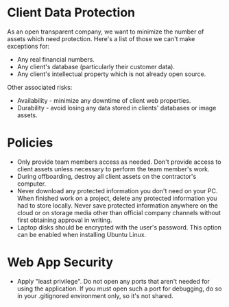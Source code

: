 
# Client Data Protection

As an open transparent company, we want to minimize the number of assets which need protection. Here's a list of those we can't make exceptions for:

  * Any real financial numbers.
  * Any client's database (particularly their customer data).
  * Any client's intellectual property which is not already open source.

Other associated risks:

  * Availability - minimize any downtime of client web properties.
  * Durability - avoid losing any data stored in clients' databases or image assets.

# Policies

  * Only provide team members access as needed. Don't provide access to client assets unless necessary to perform the team member's work.
  * During offboarding, destroy all client assets on the contractor's computer.
  * Never download any protected information you don't need on your PC. When finished work on a project, delete any protected information you had to store locally. Never save protected information anywhere on the cloud or on storage media other than official company channels without first obtaining approval in writing.
  * Laptop disks should be encrypted with the user's password. This option can be enabled when installing Ubuntu Linux.


# Web App Security
  * Apply "least privilege". Do not open any ports that aren't needed for using the application. If you must open such a port for debugging, do so in your .gitignored environment only, so it's not shared.
